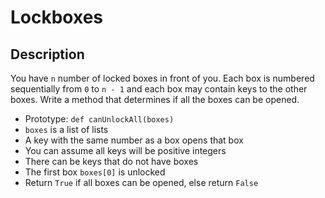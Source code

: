 # Lockboxes

## Description
You have `n` number of locked boxes in front of you. Each box is numbered sequentially from `0` to `n - 1` and each box may contain keys to the other boxes.
Write a method that determines if all the boxes can be opened.
- Prototype: `def canUnlockAll(boxes)`
- `boxes` is a list of lists
- A key with the same number as a box opens that box
- You can assume all keys will be positive integers
- There can be keys that do not have boxes
- The first box `boxes[0]` is unlocked
- Return `True` if all boxes can be opened, else return `False`
